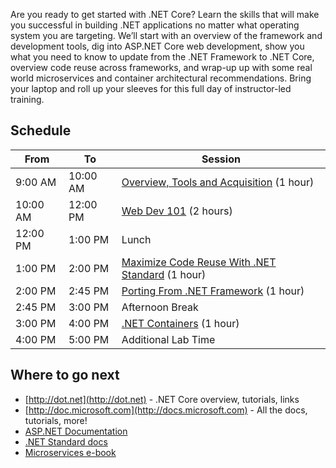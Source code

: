 Are you ready to get started with .NET Core? Learn the skills that will make you successful in building .NET applications no matter what operating system you are targeting. We’ll start with an overview of the framework and development tools, dig into ASP.NET Core web development, show you what you need to know to update from the .NET Framework to .NET Core, overview code reuse across frameworks, and wrap-up up with some real world microservices and container architectural recommendations. Bring your laptop and roll up your sleeves for this full day of instructor-led training.

## Schedule

From     | To       | Session
---------|----------|-------------------------------------------------
9:00 AM  | 10:00 AM | [Overview, Tools and Acquisition](1-Overview-Tools-Acquisition) (1 hour)
10:00 AM | 12:00 PM | [Web Dev 101](2-Web-Dev) (2 hours)
12:00 PM | 1:00 PM  | Lunch
1:00 PM  | 2:00 PM  | [Maximize Code Reuse With .NET Standard](3-NET-Standard) (1 hour)
2:00 PM  | 2:45 PM  | [Porting From .NET Framework](4-Porting-From-NET-Framework) (1 hour)
2:45 PM  | 3:00 PM  | Afternoon Break
3:00 PM  | 4:00 PM  | [.NET Containers](5-NET-Core-Containers) (1 hour)
4:00 PM  | 5:00 PM  | Additional Lab Time

## Where to go next
 * [http://dot.net](http://dot.net) - .NET Core overview, tutorials, links
 * [http://doc.microsoft.com](http://docs.microsoft.com) - All the docs, tutorials, more!
 * [ASP.NET Documentation](https://docs.microsoft.com/en-us/aspnet/)
 * [.NET Standard docs](https://docs.microsoft.com/en-us/dotnet/articles/standard/library)
 * [Microservices e-book](http://aka.ms/MicroservicesEbook)
